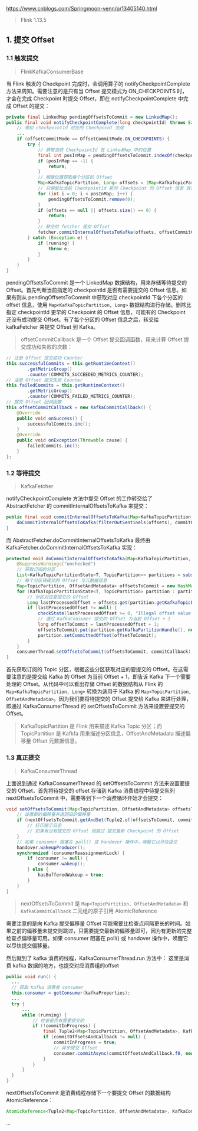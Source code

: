 https://www.cnblogs.com/Springmoon-venn/p/13405140.html

> Flink 1.13.5

## 1. 提交 Offset

### 1.1 触发提交

> FlinkKafkaConsumerBase

当 Flink 触发的 Checkpoint 完成时，会调用算子的 notifyCheckpointComplete 方法来周知。需要注意的是只有当 Offset 提交模式为 ON_CHECKPOINTS 时，才会在完成 Checkpoint 时提交 Offset，即在 notifyCheckpointComplete 中完成 Offset 的提交：
```java
private final LinkedMap pendingOffsetsToCommit = new LinkedMap();
public final void notifyCheckpointComplete(long checkpointId) throws Exception {
    // 周知 checkpointId 对应的 Checkpoint 完成
    ...
    if (offsetCommitMode == OffsetCommitMode.ON_CHECKPOINTS) {
        try {
            // 获取当前 CheckpointId 在 LinkedMap 中的位置
            final int posInMap = pendingOffsetsToCommit.indexOf(checkpointId);
            if (posInMap == -1) {
                return;
            }
            // 根据位置获取每个分区的 Offset
            Map<KafkaTopicPartition, Long> offsets = (Map<KafkaTopicPartition, Long>) pendingOffsetsToCommit.remove(posInMap);
            // 只保留比当前 CheckpointId 新的 Checkpoint 的 Offset 信息 其他的删除
            for (int i = 0; i < posInMap; i++) {
                pendingOffsetsToCommit.remove(0);
            }
            if (offsets == null || offsets.size() == 0) {
                return;
            }
            // 转交给 fetcher 提交 Offset
            fetcher.commitInternalOffsetsToKafka(offsets, offsetCommitCallback);
        } catch (Exception e) {
            if (running) {
                throw e;
            }
        }
    }
}
```
pendingOffsetsToCommit 是一个 LinkedMap 数据结构，用来存储等待提交的 Offset。首先判断当前指定的 checkpointId 是否有需要提交的 Offset 信息。如果有则从 pendingOffsetsToCommit 中获取对应 checkpointId 下各个分区的 offset 信息，使用 `Map<KafkaTopicPartition, Long>` 数据结构进行存储。删除比指定 checkpointId 更早的 Checkpoint 的 Offset 信息，可能有的 Checkpoint 还没有成功提交 Offset。有了每个分区的 Offset 信息之后，转交给 kafkaFetcher 来提交 Offset 到 Kafka。

> offsetCommitCallback 是一个 Offset 提交回调函数，用来计算 Offset 提交成功和失败的次数：
```java
// 注册 Offset 提交成功 Counter
this.successfulCommits = this.getRuntimeContext()
        .getMetricGroup()
        .counter(COMMITS_SUCCEEDED_METRICS_COUNTER);
// 注册 Offset 提交失败 Counter
this.failedCommits = this.getRuntimeContext()
        .getMetricGroup()
        .counter(COMMITS_FAILED_METRICS_COUNTER);
// 提交 Offset 回调函数
this.offsetCommitCallback = new KafkaCommitCallback() {
    @Override
    public void onSuccess() {
        successfulCommits.inc();
    }
    @Override
    public void onException(Throwable cause) {
        failedCommits.inc();
    }
};
```

### 1.2 等待提交

> KafkaFetcher

notifyCheckpointComplete 方法中提交 Offset 的工作转交给了 AbstractFetcher 的 commitInternalOffsetsToKafka 来提交：
```java
public final void commitInternalOffsetsToKafka(Map<KafkaTopicPartition, Long> offsets, @Nonnull KafkaCommitCallback commitCallback) throws Exception {
    doCommitInternalOffsetsToKafka(filterOutSentinels(offsets), commitCallback);
}
```
而 AbstractFetcher.doCommitInternalOffsetsToKafka 最终由 KafkaFetcher.doCommitInternalOffsetsToKafka 实现：
```java
protected void doCommitInternalOffsetsToKafka(Map<KafkaTopicPartition, Long> offsets, @Nonnull KafkaCommitCallback commitCallback) throws Exception {
    @SuppressWarnings("unchecked")
    // 获取订阅的分区
    List<KafkaTopicPartitionState<T, TopicPartition>> partitions = subscribedPartitionStates();
    // 每个分区待提交的 Offset 与元数据信息
    Map<TopicPartition, OffsetAndMetadata> offsetsToCommit = new HashMap<>(partitions.size());
    for (KafkaTopicPartitionState<T, TopicPartition> partition : partitions) {
        // 分区对应要提交的 Offset
        Long lastProcessedOffset = offsets.get(partition.getKafkaTopicPartition());
        if (lastProcessedOffset != null) {
            checkState(lastProcessedOffset >= 0, "Illegal offset value to commit");
            // 通过 KafkaConsumer 提交的 Offset 为当前 Offset + 1
            long offsetToCommit = lastProcessedOffset + 1;
            offsetsToCommit.put(partition.getKafkaPartitionHandle(), new OffsetAndMetadata(offsetToCommit));
            partition.setCommittedOffset(offsetToCommit);
        }
    }
    consumerThread.setOffsetsToCommit(offsetsToCommit, commitCallback);
}
```
首先获取订阅的 Topic 分区，根据这些分区获取对应的要提交的 Offset。在这需要注意的是提交给 Kafka 的 Offset 为当前 Offset + 1，即告诉 Kafka 下一个需要处理的 Offset。从代码中可以看出存储 Offset 的数据结构从 Flink 的 `Map<KafkaTopicPartition, Long>` 转换为适用于 Kafka 的 `Map<TopicPartition, OffsetAndMetadata>`。因为我们要将待提交的 Offset 提交给 Kafka 来进行处理，即通过 KafkaConsumerThread 的 setOffsetsToCommit 方法来设置要提交的 Offset。

> KafkaTopicPartition 是 Flink 用来描述 Kafka Topic 分区；而 TopicPartition 是 Kafkfa 用来描述分区信息，OffsetAndMetadata 描述偏移量 Offset 元数据信息。

### 1.3 真正提交

> KafkaConsumerThread

上面说到通过 KafkaConsumerThread 的 setOffsetsToCommit 方法来设置要提交的 Offset，首先将待提交的 offset 存储到 Kafka 消费线程中待提交队列 nextOffsetsToCommit 中，需要等到下一个消费循环开始才会提交：
```java
void setOffsetsToCommit(Map<TopicPartition, OffsetAndMetadata> offsetsToCommit, @Nonnull KafkaCommitCallback commitCallback) {
    // 设置新的偏移量并返回旧的偏移量
    if (nextOffsetsToCommit.getAndSet(Tuple2.of(offsetsToCommit, commitCallback)) != null) {
        // 打印提示日志
        // 如果有没有提交的 Offset 则跳过 提交最新 Checkpoint 的 Offset
    }
    // 如果 consumer 阻塞在 poll() 或 handover 操作中，唤醒它以尽快提交
    handover.wakeupProducer();
    synchronized (consumerReassignmentLock) {
        if (consumer != null) {
            consumer.wakeup();
        } else {
            hasBufferedWakeup = true;
        }
    }
}
```
> nextOffsetsToCommit 是 `Map<TopicPartition, OffsetAndMetadata>` 和 `KafkaCommitCallback` 二元组的原子引用 AtomicReference

需要注意的是向 Kafka 提交偏移量 Offset 可能需要比检查点间隔更长的时间。如果之前的偏移量未提交则跳过，只需要提交最新的偏移量即可，因为有更新的完整检查点偏移量可用。如果 consumer 阻塞在 poll() 或 handover 操作中，唤醒它以尽快提交偏移量。

然后就到了 kafka 消费的线程，KafkaConsumerThread.run 方法中：  这里是消费 kafka 数据的地方，也提交对应消费组的offset

```java
public void run() {
  ...
  // 获取 Kafka 消费者 consumer
  this.consumer = getConsumer(kafkaProperties);
  ...
  try {
      ...
      while (running) {
          // 检查是否有需要提交的
          if (!commitInProgress) {
              final Tuple2<Map<TopicPartition, OffsetAndMetadata>, KafkaCommitCallback> commitOffsetsAndCallback = nextOffsetsToCommit.getAndSet(null);
              if (commitOffsetsAndCallback != null) {
                  commitInProgress = true;
                  // 异步提交 Offset
                  consumer.commitAsync(commitOffsetsAndCallback.f0, new CommitCallback(commitOffsetsAndCallback.f1));
              }
          }
      }
  }
}
```
nextOffsetsToCommit 是消费线程存储下一个要提交 Offset 的数据结构 AtomicReference：
```java
AtomicReference<Tuple2<Map<TopicPartition, OffsetAndMetadata>, KafkaCommitCallback>> nextOffsetsToCommit;
```



...
